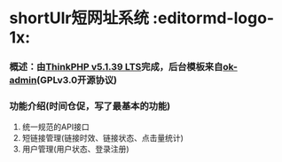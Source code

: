 # shortUlr短网址系统 :editormd-logo-1x:
### 概述：由[ThinkPHP v5.1.39 LTS](https://packagist.org/packages/topthink/think#v5.1.39 "ThinkPHP v5.1.39 LTS")完成，后台模板来自[ok-admin](https://gitee.com/bobi1234/ok-admin "ok-admin")(GPLv3.0开源协议)
### 功能介绍(时间仓促，写了最基本的功能)
1. 统一规范的API接口
1. 短链接管理(链接时效、链接状态、点击量统计)
1. 用户管理(用户状态、登录注册)
